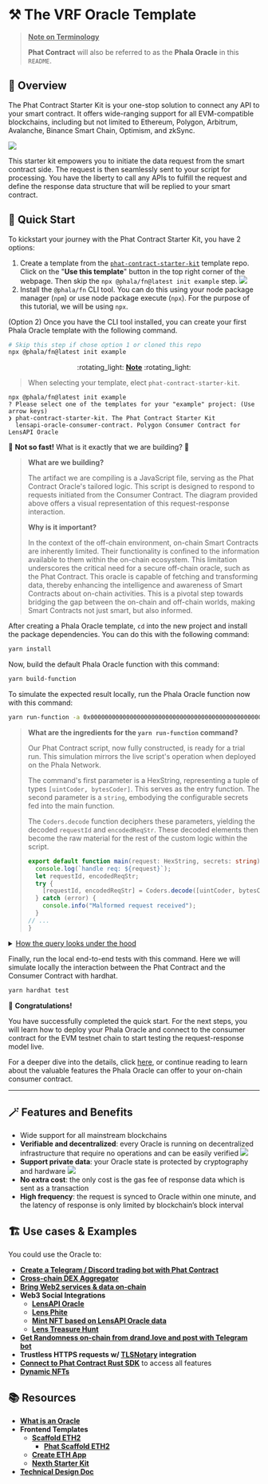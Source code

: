 # :hammer_and_pick: The VRF Oracle Template
> <u>**Note on Terminology**</u>
>
> **Phat Contract** will also be referred to as the **Phala Oracle** in this `README`.
## :mag_right: Overview
The Phat Contract Starter Kit is your one-stop solution to connect any API to your smart contract. It offers wide-ranging support for all EVM-compatible blockchains, including but not limited to Ethereum, Polygon, Arbitrum, Avalanche, Binance Smart Chain, Optimism, and zkSync.

![](./assets/case-self-owned-oracles.jpg)

This starter kit empowers you to initiate the data request from the smart contract side. The request is then seamlessly sent to your script for processing. You have the liberty to call any APIs to fulfill the request and define the response data structure that will be replied to your smart contract.
## :runner: Quick Start
To kickstart your journey with the Phat Contract Starter Kit, you have 2 options:
1. Create a template from the [`phat-contract-starter-kit`](https://bit.ly/3PVlgHs) template repo. Click on the "**Use this template**" button in the top right corner of the webpage. Then skip the `npx @phala/fn@latest init example` step.
  ![](./assets/UseThisTemplate.png)
2. Install the `@phala/fn` CLI tool. You can do this using your node package manager (`npm`) or use node package execute (`npx`). For the purpose of this tutorial, we will be using `npx`.

(Option 2) Once you have the CLI tool installed, you can create your first Phala Oracle template with the following command.
```bash
# Skip this step if chose option 1 or cloned this repo
npx @phala/fn@latest init example
```

<center>:rotating_light: <u><b>Note</b></u> :rotating_light:</center>

> When selecting your template, elect `phat-contract-starter-kit`.

```shell
npx @phala/fn@latest init example
? Please select one of the templates for your "example" project: (Use arrow keys)
❯ phat-contract-starter-kit. The Phat Contract Starter Kit
  lensapi-oracle-consumer-contract. Polygon Consumer Contract for LensAPI Oracle
```

:stop_sign: **Not so fast!** What is it exactly that we are building? :stop_sign:

> **What are we building?**
>
> The artifact we are compiling is a JavaScript file, serving as the Phat Contract Oracle's tailored logic. This script is designed to respond to requests initiated from the Consumer Contract. The diagram provided above offers a visual representation of this request-response interaction.
>
> **Why is it important?**
>
> In the context of the off-chain environment, on-chain Smart Contracts are inherently limited. Their functionality is confined to the information available to them within the on-chain ecosystem. This limitation underscores the critical need for a secure off-chain oracle, such as the Phat Contract. This oracle is capable of fetching and transforming data, thereby enhancing the intelligence and awareness of Smart Contracts about on-chain activities. This is a pivotal step towards bridging the gap between the on-chain and off-chain worlds, making Smart Contracts not just smart, but also informed.
>

After creating a Phala Oracle template, `cd` into the new project and install the package dependencies. You can do this with the following command:
```bash
yarn install
```
Now, build the default Phala Oracle function with this command:
```bash
yarn build-function
```
To simulate the expected result locally, run the Phala Oracle function now with this command:
```bash
yarn run-function -a 0x00000000000000000000000000000000000000000000000000000000000000010000000000000000000000000000000000000000000000000000000000000060000000000000000000000000000000000000000000000000000000000000000400000000000000000000000000000000000000000000000000000000000000047465737400000000000000000000000000000000000000000000000000000000
```
>
> **What are the ingredients for the `yarn run-function` command?**
>
> Our Phat Contract script, now fully constructed, is ready for a trial run. This simulation mirrors the live script's operation when deployed on the Phala Network.
>
> The command's first parameter is a HexString, representing a tuple of types `[uintCoder, bytesCoder]`. This serves as the entry function. The second parameter is a `string`, embodying the configurable secrets fed into the main function.
>
> The `Coders.decode` function deciphers these parameters, yielding the decoded `requestId` and `encodedReqStr`. These decoded elements then become the raw material for the rest of the custom logic within the script.
> ```typescript
> export default function main(request: HexString, secrets: string): HexString {
>   console.log(`handle req: ${request}`);
>   let requestId, encodedReqStr;
>   try {
>     [requestId, encodedReqStr] = Coders.decode([uintCoder, bytesCoder], request);
>   } catch (error) {
>     console.info("Malformed request received");
>   }
> // ...
> }

<details>
  <summary><u>How the query looks under the hood</u></summary>

- HTTP Endpoint: https://api-mumbai.lens.dev
- Profile ID: `0x01`
- Expected Graphql Query:
  ```graphql
  query Profile {
    profile(request: { profileId: "0x01" }) {
      stats {
          totalFollowers
          totalFollowing
          totalPosts
          totalComments
          totalMirrors
          totalPublications
          totalCollects
      }
    }
  }
  ```
- Expected Output:
  ```json
  {
    "data": {
      "profile": {
        "stats": {
          "totalFollowers": 3361,
          "totalFollowing": 0,
          "totalPosts": 3,
          "totalComments": 0,
          "totalMirrors": 0,
          "totalPublications": 3,
          "totalCollects": 1597
        }
      }
    }
  }
  ```
</details>

Finally, run the local end-to-end tests with this command. Here we will simulate locally the interaction between the Phat Contract and the Consumer Contract with hardhat.
```bash
yarn hardhat test
```
:partying_face: **Congratulations!**

You have successfully completed the quick start. For the next steps, you will learn how to deploy your Phala Oracle and connect to the consumer contract for the EVM testnet chain to start testing the request-response model live.

For a deeper dive into the details, click [here](./GETTING_STARTED.md),  or continue reading to learn about the valuable features the Phala Oracle can offer to your on-chain consumer contract.

---
## :magic_wand: Features and Benefits

- Wide support for all mainstream blockchains
- **Verifiable and decentralized**: every Oracle is running on decentralized infrastructure that require no operations and can be easily verified
![](./assets/RA-Attested-Verifiable.png)
- **Support private data**: your Oracle state is protected by cryptography and hardware
![](./assets/Cross-chain-e2ee.png)
- **No extra cost**: the only cost is the gas fee of response data which is sent as a transaction
- **High frequency**: the request is synced to Oracle within one minute, and the latency of response is only limited by blockchain’s block interval

## :building_construction: Use cases & Examples

You could use the Oracle to:
- **[Create a Telegram / Discord trading bot with Phat Contract](https://bit.ly/3LGpXCq)**
- **[Cross-chain DEX Aggregator](./assets/case-cross-chain-dex-aggregator.jpg)**
- **[Bring Web2 services & data on-chain](./assets/case-contract-controlled-web2-service.jpg)**
- **Web3 Social Integrations**
  - **[LensAPI Oracle](https://bit.ly/3runoN1)**
  - **[Lens Phite](https://bit.ly/3RG9OR7)**
  - **[Mint NFT based on LensAPI Oracle data](./assets/LensAPI-Oracle.png)**
  - **[Lens Treasure Hunt](https://bit.ly/3PWP5Y9)**
- **[Get Randomness on-chain from drand.love and post with Telegram bot](https://bit.ly/3PXDyI4)**
- **Trustless HTTPS requests w/ [TLSNotary](https://bit.ly/3rwD2Hw) integration**
- **[Connect to Phat Contract Rust SDK](./assets/Oracle-Rust-SDK.png)** to access all features
- **[Dynamic NFTs](https://bit.ly/3ZBJHNb)**

## :books: Resources
- **[What is an Oracle](https://bit.ly/3PE6ymF)**
- **Frontend Templates**
  - **[Scaffold ETH2](https://bit.ly/45ekZnt)**
    - **[Phat Scaffold ETH2](https://bit.ly/46zZ23j)**
  - **[Create ETH App](https://bit.ly/468I105)**
  - **[Nexth Starter Kit](https://bit.ly/3EVS0di)**
- **[Technical Design Doc](https://bit.ly/3ZAzdxE)**
